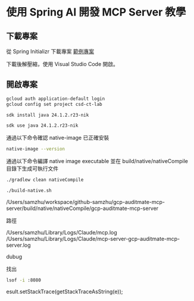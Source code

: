 # 使用 Spring AI 開發 MCP Server 教學

## 下載專案


從 Spring Initializr 下載專案 [範例專案](https://start.spring.io/#!type=gradle-project&language=java&platformVersion=3.4.4&packaging=jar&jvmVersion=21&groupId=io.github.samzhu&artifactId=gcp-auditmate-mcp-server&name=gcp-auditmate-mcp-server&description=Demo%20project%20for%20Spring%20Boot&packageName=io.github.samzhu.auditmate&dependencies=web,spring-ai-mcp-server,native,devtools,sbom-cyclone-dx)

下載後解壓縮，使用 Visual Studio Code 開啟。

## 開啟專案


``` bash
gcloud auth application-default login
gcloud config set project csd-ct-lab
```


``` bash
sdk install java 24.1.2.r23-nik

sdk use java 24.1.2.r23-nik
```

通過以下命令確認 native-image 已正確安裝
``` bash
native-image --version
```

通過以下命令編譯 native image executable 並在 build/native/nativeCompile 目錄下生成可執行文件
``` bash
./gradlew clean nativeCompile

./build-native.sh
```


/Users/samzhu/workspace/github-samzhu/gcp-auditmate-mcp-server/build/native/nativeCompile/gcp-auditmate-mcp-server



路徑

/Users/samzhu/Library/Logs/Claude/mcp.log
/Users/samzhu/Library/Logs/Claude/mcp-server-gcp-auditmate-mcp-server.log



dubug

找出
``` bash
lsof -i :8080
```

esult.setStackTrace(getStackTraceAsString(e));